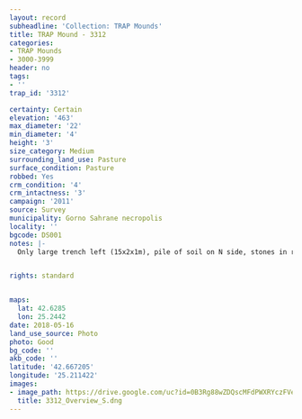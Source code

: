 ```yaml
---
layout: record
subheadline: 'Collection: TRAP Mounds'
title: TRAP Mound - 3312
categories:
- TRAP Mounds
- 3000-3999
header: no
tags:
- ''
trap_id: '3312'

certainty: Certain
elevation: '463'
max_diameter: '22'
min_diameter: '4'
height: '3'
size_category: Medium
surrounding_land_use: Pasture
surface_condition: Pasture
robbed: Yes
crm_condition: '4'
crm_intactness: '3'
campaign: '2011'
source: Survey
municipality: Gorno Sahrane necropolis
locality: ''
bgcode: DS001
notes: |-
  Only large trench left (15x2x1m), pile of soil on N side, stones in robbers' trench.


rights: standard


maps:
  lat: 42.6285
  lon: 25.2442
date: 2018-05-16
land_use_source: Photo
photo: Good
bg_code: ''
akb_code: ''
latitude: '42.667205'
longitude: '25.211422'
images:
- image_path: https://drive.google.com/uc?id=0B3Rg88wZDQscMFdPWXRYczFVem8
  title: 3312_Overview_S.dng
---
```

